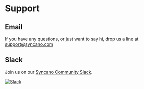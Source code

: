 # Support

## Email

If you have any questions, or just want to say hi, drop us a line at [support@syncano.com](mailto:support@syncano.com)

## Slack
Join us on our [Syncano Community Slack](https://syncano.io/#/slack-invite).

[![Slack](https://img.shields.io/badge/chat-on_slack-blue.svg)](https://syncano.io/#/slack-invite)
